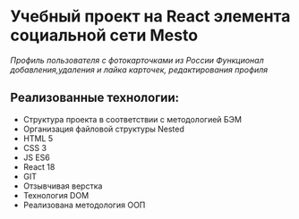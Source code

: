 # __Учебный проект на React элемента социальной сети Mesto__

  *Профиль пользователя с фотокарточками из России*
  *Функционал добавления,удаления и лайка карточек, редактирования профиля*

## __Реализованные технологии:__
* Структура проекта в соответствии с методологией БЭМ
* Организация файловой структуры Nested
* HTML 5
* CSS 3
* JS ES6
* React 18
* GIT
* Отзывчивая верстка
* Технология DOM
* Реализована методология ООП
